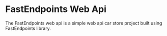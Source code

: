 # FastEndpoints Web Api

The FastEndpoints web api is a simple web api car store project built using FastEndpoints library.


